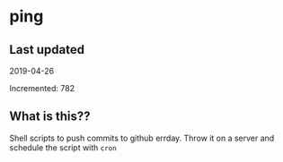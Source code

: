 # ping

## Last updated
2019-04-26

Incremented: 782

## What is this??
Shell scripts to push commits to github errday. Throw it on a server and schedule the script with `cron`

